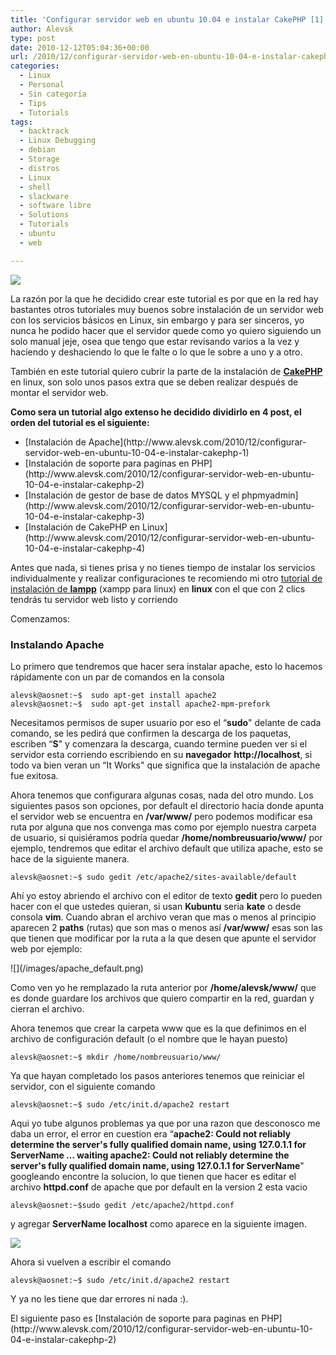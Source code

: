 ```yaml
---
title: 'Configurar servidor web en ubuntu 10.04 e instalar CakePHP [1]'
author: Alevsk
type: post
date: 2010-12-12T05:04:36+00:00
url: /2010/12/configurar-servidor-web-en-ubuntu-10-04-e-instalar-cakephp-1/
categories:
  - Linux
  - Personal
  - Sin categoría
  - Tips
  - Tutorials
tags:
  - backtrack
  - Linux Debugging
  - debian
  - Storage
  - distros
  - Linux
  - shell
  - slackware
  - software libre
  - Solutions
  - Tutorials
  - ubuntu
  - web

---
```

![](/images/server_rack.jpg)

La razón por la que he decidido crear este tutorial es por que en la red hay bastantes otros tutoriales muy buenos sobre instalación de un servidor web con los servicios básicos en Linux, sin embargo y para ser sinceros, yo nunca he podido hacer que el servidor quede como yo quiero siguiendo un solo manual jeje, osea que tengo que estar revisando varios a la vez y haciendo y deshaciendo lo que le falte o lo que le sobre a uno y a otro.

También en este tutorial quiero cubrir la parte de la instalación de **[CakePHP][1]** en linux, son solo unos pasos extra que se deben realizar después de montar el servidor web.

**Como sera un tutorial algo extenso he decidido dividirlo en 4 post, el orden del tutorial es el siguiente:**

<div class="demobox" style="height:auto;">
<ul>
<li>
[Instalación de Apache](http://www.alevsk.com/2010/12/configurar-servidor-web-en-ubuntu-10-04-e-instalar-cakephp-1)
</li>
<li>
[Instalación de soporte para paginas en PHP](http://www.alevsk.com/2010/12/configurar-servidor-web-en-ubuntu-10-04-e-instalar-cakephp-2)
</li>
<li>
[Instalación de gestor de base de datos MYSQL y el phpmyadmin](http://www.alevsk.com/2010/12/configurar-servidor-web-en-ubuntu-10-04-e-instalar-cakephp-3)
</li>
<li>
[Instalación de CakePHP en Linux](http://www.alevsk.com/2010/12/configurar-servidor-web-en-ubuntu-10-04-e-instalar-cakephp-4)
</li>
</ul>
</div>

Antes que nada, si tienes prisa y no tienes tiempo de instalar los servicios individualmente y realizar configuraciones te recomiendo mi otro [tutorial de instalación de **lampp**][2] (xampp para linux) en **linux** con el que con 2 clics tendrás tu servidor web listo y corriendo

Comenzamos:

### Instalando **Apache**

Lo primero que tendremos que hacer sera instalar apache, esto lo hacemos rápidamente con un par de comandos en la consola

```Transact-SQL
alevsk@aosnet:~$  sudo apt-get install apache2
alevsk@aosnet:~$  sudo apt-get install apache2-mpm-prefork

```

Necesitamos permisos de super usuario por eso el “**sudo**" delante de cada comando, se les pedirá que confirmen la descarga de los paquetas, escriben “**S**" y comenzara la descarga, cuando termine pueden ver si el servidor esta corriendo escribiendo en su **navegador** **http://localhost**, si todo va bien veran un “It Works" que significa que la instalación de apache fue exitosa.

Ahora tenemos que configurara algunas cosas, nada del otro mundo. Los siguientes pasos son opciones, por default el directorio hacia donde apunta el servidor web se encuentra en **/var/www/** pero podemos modificar esa ruta por alguna que nos convenga mas como por ejemplo nuestra carpeta de usuario, si quisiéramos podría quedar **/home/nombreusuario/www/** por ejemplo, tendremos que editar el archivo default que utiliza apache, esto se hace de la siguiente manera.

```Transact-SQL
alevsk@aosnet:~$ sudo gedit /etc/apache2/sites-available/default

```

Ahí yo estoy abriendo el archivo con el editor de texto **gedit** pero lo pueden hacer con el que ustedes quieran, si usan **Kubuntu** seria **kate** o desde consola **vim**. Cuando abran el archivo veran que mas o menos al principio aparecen 2 **paths** (rutas) que son mas o menos así **/var/www/** esas son las que tienen que modificar por la ruta a la que desen que apunte el servidor web por ejemplo:

<p style="text-align: left;">
![](/images/apache_default.png)
</p>

Como ven yo he remplazado la ruta anterior por **/home/alevsk/www/** que es donde guardare los archivos que quiero compartir en la red, guardan y cierran el archivo.

Ahora tenemos que crear la carpeta www que es la que definimos en el archivo de configuración default (o el nombre que le hayan puesto)

```Transact-SQL
alevsk@aosnet:~$ mkdir /home/nombreusuario/www/

```

Ya que hayan completado los pasos anteriores tenemos que reiniciar el servidor, con el siguiente comando

```Transact-SQL
alevsk@aosnet:~$ sudo /etc/init.d/apache2 restart
```

Aqui yo tube algunos problemas ya que por una razon que desconosco me daba un error, el error en cuestion era “**apache2: Could not reliably determine the server's fully qualified domain name, using 127.0.1.1 for ServerName … waiting apache2: Could not reliably determine the server's fully qualified domain name, using 127.0.1.1 for ServerName**" googleando encontre la solucion, lo que tienen que hacer es editar el archivo **httpd.conf** de apache que por default en la version 2 esta vacio

```Transact-SQL
alevsk@aosnet:~$sudo gedit /etc/apache2/httpd.conf
```

y agregar **ServerName localhost** como aparece en la siguiente imagen.

![](/images/httpd_apache.png) 

Ahora si vuelven a escribir el comando

```Transact-SQL
alevsk@aosnet:~$ sudo /etc/init.d/apache2 restart
```

Y ya no les tiene que dar errores ni nada :).

<div class="demobox" style="height:auto;">
  El siguiente paso es [Instalación de soporte para paginas en PHP](http://www.alevsk.com/2010/12/configurar-servidor-web-en-ubuntu-10-04-e-instalar-cakephp-2)
</div>

 [1]: http://cakephp.org/
 [2]: http://www.alevsk.com/2010/07/instalando-xampp-en-linux/